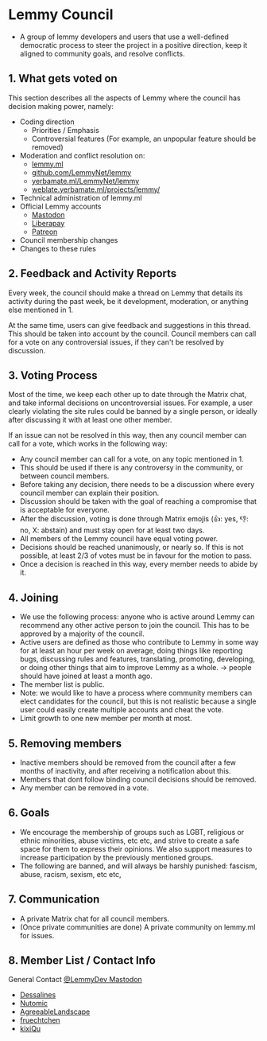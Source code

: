 # Lemmy Council

- A group of lemmy developers and users that use a well-defined democratic process to steer the project in a positive direction, keep it aligned to community goals, and resolve conflicts.

## 1. What gets voted on

This section describes all the aspects of Lemmy where the council has decision making power, namely:

- Coding direction
  - Priorities / Emphasis
  - Controversial features (For example, an unpopular feature should be removed)
- Moderation and conflict resolution on:
  - [lemmy.ml](https://lemmy.ml/)
  - [github.com/LemmyNet/lemmy](https://github.com/LemmyNet/lemmy)
  - [yerbamate.ml/LemmyNet/lemmy](https://yerbamate.ml/LemmyNet/lemmy)
  - [weblate.yerbamate.ml/projects/lemmy/](https://weblate.yerbamate.ml/projects/lemmy/)
- Technical administration of lemmy.ml
- Official Lemmy accounts
  - [Mastodon](https://mastodon.social/@LemmyDev)
  - [Liberapay](https://liberapay.com/Lemmy/)
  - [Patreon](https://www.patreon.com/dessalines)
- Council membership changes
- Changes to these rules

## 2. Feedback and Activity Reports

Every week, the council should make a thread on Lemmy that details its activity during the past week, be it development, moderation, or anything else mentioned in 1.

At the same time, users can give feedback and suggestions in this thread. This should be taken into account by the council. Council members can call for a vote on any controversial issues, if they can't be resolved by discussion.

## 3. Voting Process

Most of the time, we keep each other up to date through the Matrix chat, and take informal decisions on uncontroversial issues. For example, a user clearly violating the site rules could be banned by a single person, or ideally after discussing it with at least one other member.

If an issue can not be resolved in this way, then any council member can call for a vote, which works in the following way:

- Any council member can call for a vote, on any topic mentioned in 1.
- This should be used if there is any controversy in the community, or between council members.
- Before taking any decision, there needs to be a discussion where every council member can
explain their position.
- Discussion should be taken with the goal of reaching a compromise that is acceptable for
everyone.
- After the discussion, voting is done through Matrix emojis (👍: yes, 👎: no, X: abstain) and must
stay open for at least two days.
- All members of the Lemmy council have equal voting power.
- Decisions should be reached unanimously, or nearly so. If this is not possible, at least
2/3 of votes must be in favour for the motion to pass.
- Once a decision is reached in this way, every member needs to abide by it.

## 4. Joining
- We use the following process: anyone who is active around Lemmy can recommend any other active person to join the council. This has to be approved by a majority of the council.
- Active users are defined as those who contribute to Lemmy in some way for at least an hour per week on average, doing things like reporting bugs, discussing rules and features, translating, promoting, developing, or doing other things that aim to improve Lemmy as a whole.
  -> people should have joined at least a month ago.
- The member list is public.
- Note: we would like to have a process where community members can elect candidates for the council, but this is not realistic because a single user could easily create multiple accounts and cheat the vote.
- Limit growth to one new member per month at most.

## 5. Removing members
- Inactive members should be removed from the council after a few months of inactivity, and after receiving a notification about this.
- Members that dont follow binding council decisions should be removed.
- Any member can be removed in a vote.

## 6. Goals
- We encourage the membership of groups such as LGBT, religious or ethnic minorities, abuse victims, etc etc, and strive to create a safe space for them to express their opinions. We also support measures to increase participation by the previously mentioned groups.
- The following are banned, and will always be harshly punished: fascism, abuse, racism, sexism, etc etc, 

## 7. Communication
- A private Matrix chat for all council members.
- (Once private communities are done) A private community on lemmy.ml for issues.

## 8. Member List / Contact Info
General Contact [@LemmyDev Mastodon](https://mastodon.social/@LemmyDev)

- [Dessalines](https://lemmy.ml/u/dessalines)
- [Nutomic](https://lemmy.ml/u/nutomic)
- [AgreeableLandscape](https://lemmy.ml/u/AgreeableLandscape)
- [fruechtchen](https://lemmy.ml/u/fruechtchen)
- [kixiQu](https://lemmy.ml/u/kixiQu)
